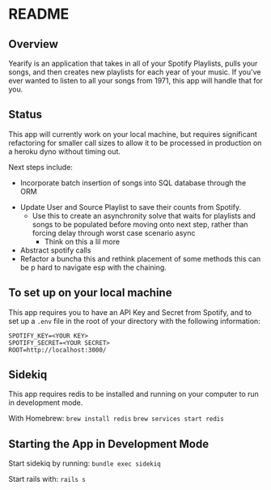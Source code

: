 # README

## Overview

Yearify is an application that takes in all of your Spotify Playlists, pulls your songs, and then creates new playlists for each year of your music. If you've ever wanted to listen to all your songs from 1971, this app will handle that for you.

## Status

This app will currently work on your local machine, but requires significant refactoring for smaller call sizes to allow it to be processed in production on a heroku dyno without timing out.

Next steps include:

* Incorporate batch insertion of songs into SQL database through the ORM
<!-- * Develop asynchronous solution so we don't have to wait for network requests to complete to move onto the next network request to substantially decrease runtime -->
* Update User and Source Playlist to save their counts from Spotify.
  * Use this to create an asynchronity solve that waits for playlists and songs to be populated before moving onto next step, rather than forcing delay through worst case scenario async
    * Think on this a lil more
* Abstract spotify calls
* Refactor a buncha this and rethink placement of some methods this can be p hard to navigate esp with the chaining.

## To set up on your local machine

This app requires you to have an API Key and Secret from Spotify, and to set up a `.env` file in the root of your directory with the following information:
```
SPOTIFY_KEY=<YOUR KEY>
SPOTIFY_SECRET=<YOUR SECRET>
ROOT=http://localhost:3000/
```

## Sidekiq

This app requires redis to be installed and running on your computer to run in development mode.

With Homebrew:
`brew install redis`
`brew services start redis`

## Starting the App in Development Mode

Start sidekiq by running:
`bundle exec sidekiq`

Start rails with:
`rails s`
